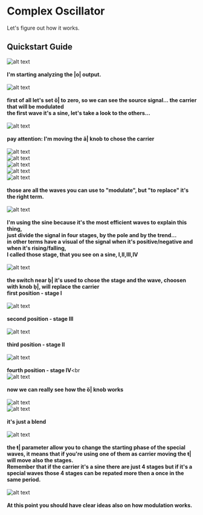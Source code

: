 # Complex Oscillator

Let's figure out how it works.

## Quickstart Guide

![alt text](img/1.png)<br><br>
<b>I'm starting analyzing the |o| output.</b><br> <br>
![alt text](img/2.png)<br><br>
<b>first of all let's set ö| to zero, so we can see the source signal... the carrier that will be modulated<br>
the first wave it's a sine, let's take a look to the others...</b><br><br>
![alt text](img/3.png)<br><br>
<b>pay attention: I'm moving the ã| knob to chose the carrier</b><br><br>
![alt text](img/4.png)<br>
![alt text](img/5.png)<br>
![alt text](img/6.png)<br>
![alt text](img/7.png)<br>
![alt text](img/8.png)<br><br>
<b>those are all the waves you can use to "modulate", but "to replace" it's the right term.</b><br><br>
![alt text](img/9.png)<br><br>
<b>I'm using the sine because it's the most efficient waves to explain this thing,<br>
just divide the signal in four stages, by the pole and by the trend...<br>
in other terms have a visual of the signal when it's positive/negative and when it's rising/falling,<br>
I called those stage, that you see on a sine, I,II,III,IV</b><br><br>
![alt text](img/10.png)<br><br>
<b>the switch near ḅ| it's used to chose the stage and the wave, choosen with knob ḅ|, will replace the carrier<br>
first position - stage I</b><br><br>
![alt text](img/11.png)<br><br>
<b>second position - stage III</b><br><br>
![alt text](img/12.png)<br><br>
<b>third position - stage II</b><br><br>
![alt text](img/13.png)<br><br>
<b>fourth position - stage IV</b><br<br>
![alt text](img/14.png)<br><br>
<b>now we can really see how the ö| knob works</b><br><br>
![alt text](img/15.png)<br>
![alt text](img/16.png)<br><br>
<b>it's just a blend</b><br><br>
![alt text](img/theta.gif)<br><br>
<b>the ŧ| parameter allow you to change the starting phase of the special waves, it means that if you're using one of them as carrier moving the ŧ| will move also the stages.<br>
Remember that if the carrier it's a sine there are just 4 stages but if it's a special waves those 4 stages can be repated more then a once in the same period.</b><br><br>
![alt text](../../img/comenu.png)<br><br>
<b>At this point you should have clear ideas also on how modulation works.</b>
